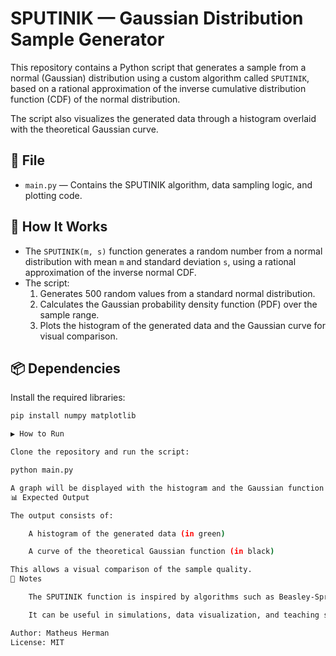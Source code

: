 # SPUTINIK — Gaussian Distribution Sample Generator

This repository contains a Python script that generates a sample from a normal (Gaussian) distribution using a custom algorithm called `SPUTINIK`, based on a rational approximation of the inverse cumulative distribution function (CDF) of the normal distribution.

The script also visualizes the generated data through a histogram overlaid with the theoretical Gaussian curve.

## 📁 File

- `main.py` — Contains the SPUTINIK algorithm, data sampling logic, and plotting code.

## 🚀 How It Works

- The `SPUTINIK(m, s)` function generates a random number from a normal distribution with mean `m` and standard deviation `s`, using a rational approximation of the inverse normal CDF.
- The script:
  1. Generates 500 random values from a standard normal distribution.
  2. Calculates the Gaussian probability density function (PDF) over the sample range.
  3. Plots the histogram of the generated data and the Gaussian curve for visual comparison.

## 📦 Dependencies

Install the required libraries:

```bash
pip install numpy matplotlib

▶️ How to Run

Clone the repository and run the script:

python main.py

A graph will be displayed with the histogram and the Gaussian function.
📊 Expected Output

The output consists of:

    A histogram of the generated data (in green)

    A curve of the theoretical Gaussian function (in black)

This allows a visual comparison of the sample quality.
🧠 Notes

    The SPUTINIK function is inspired by algorithms such as Beasley-Springer-Moro for approximating the inverse of the standard normal distribution.

    It can be useful in simulations, data visualization, and teaching statistics or probability concepts.

Author: Matheus Herman
License: MIT
